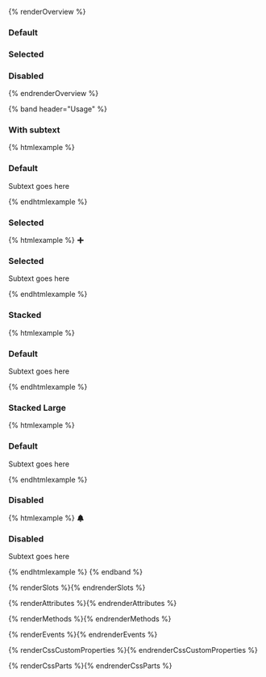 {% renderOverview %}
  <pf-tile>
    <h3 slot="title">Default</h3>
  </pf-tile>
  <pf-tile selected>
    <h3 slot="title">Selected</h3>
  </pf-tile>
  <pf-tile disabled>
    <h3 slot="title">Disabled</h3>
  </pf-tile>
{% endrenderOverview %}

{% band header="Usage" %}
  ### With subtext
  {% htmlexample %}
  <pf-tile>
    <pf-icon slot="icon" set="fas" icon="plus" size="md" loading="eager"></pf-icon>
    <h3 slot="title">Default</h3>
    <p>Subtext goes here</p>
  </pf-tile>
  {% endhtmlexample %}

  ### Selected
  {% htmlexample %}
  <pf-tile selected>
    <svg slot="icon" fill="currentColor" height="1em" width="1em" viewBox="0 0 448 512" aria-hidden="true" role="img" style="vertical-align: -0.125em;"><path d="M416 208H272V64c0-17.67-14.33-32-32-32h-32c-17.67 0-32 14.33-32 32v144H32c-17.67 0-32 14.33-32 32v32c0 17.67 14.33 32 32 32h144v144c0 17.67 14.33 32 32 32h32c17.67 0 32-14.33 32-32V304h144c17.67 0 32-14.33 32-32v-32c0-17.67-14.33-32-32-32z"></path></svg>
    <h3 slot="title">Selected</h3>
    <p>Subtext goes here</p>
  </pf-tile>
  {% endhtmlexample %}

  ### Stacked
  {% htmlexample %}
  <pf-tile stacked>
    <pf-icon slot="icon" set="fas" icon="bell" size="md" loading="idle"></pf-icon>
    <h3 slot="title">Default</h3>
    <p>Subtext goes here</p>
  </pf-tile>
  {% endhtmlexample %}

  ### Stacked Large
  {% htmlexample %}
  <pf-tile stacked="lg">
    <pf-icon slot="icon" set="fas" icon="bell" size="md" loading="idle"></pf-icon>
    <h3 slot="title">Default</h3>
    <p>Subtext goes here</p>
  </pf-tile>
  {% endhtmlexample %}

  ### Disabled
  {% htmlexample %}
  <pf-tile stacked disabled>
    <svg slot="icon" style="vertical-align:-0.125em" fill="currentColor" height="1em" width="1em" viewBox="0 0 896 1024" aria-hidden="true" role="img"><path d="M448,0 C465.333333,0 480.333333,6.33333333 493,19 C505.666667,31.6666667 512,46.6666667 512,64 L512,106 L514.23,106.45 C587.89,121.39 648.48,157.24 696,214 C744,271.333333 768,338.666667 768,416 C768,500 780,568.666667 804,622 C818.666667,652.666667 841.333333,684 872,716 C873.773676,718.829136 875.780658,721.505113 878,724 C890,737.333333 896,752.333333 896,769 C896,785.666667 890,800.333333 878,813 C866,825.666667 850.666667,832 832,832 L63.3,832 C44.9533333,831.84 29.8533333,825.506667 18,813 C6,800.333333 0,785.666667 0,769 C0,752.333333 6,737.333333 18,724 L24,716 L25.06,714.9 C55.1933333,683.28 77.5066667,652.313333 92,622 C116,568.666667 128,500 128,416 C128,338.666667 152,271.333333 200,214 C248,156.666667 309.333333,120.666667 384,106 L384,63.31 C384.166667,46.27 390.5,31.5 403,19 C415.666667,6.33333333 430.666667,0 448,0 Z M576,896 L576,897.08 C575.74,932.6 563.073333,962.573333 538,987 C512.666667,1011.66667 482.666667,1024 448,1024 C413.333333,1024 383.333333,1011.66667 358,987 C332.666667,962.333333 320,932 320,896 L576,896 Z"></path></svg>
    <h3 slot="title">Disabled</h3>
    <p>Subtext goes here</p>
  </pf-tile>
  {% endhtmlexample %}
{% endband %}

{% renderSlots %}{% endrenderSlots %}

{% renderAttributes %}{% endrenderAttributes %}

{% renderMethods %}{% endrenderMethods %}

{% renderEvents %}{% endrenderEvents %}

{% renderCssCustomProperties %}{% endrenderCssCustomProperties %}

{% renderCssParts %}{% endrenderCssParts %}
